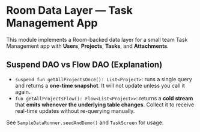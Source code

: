 # Room Data Layer — Task Management App

This module implements a Room-backed data layer for a small team Task Management app with **Users**, **Projects**, **Tasks**, and **Attachments**.

##  Suspend DAO vs Flow DAO (Explanation)

- `suspend fun getAllProjectsOnce(): List<Project>`: runs a single query and returns a **one-time snapshot**. It will not update unless you call it again.
- `fun getAllProjectsFlow(): Flow<List<Project>>`: returns a **cold stream** that **emits whenever the underlying table changes**. Collect it to receive real-time updates without re-querying manually.

See `SampleDataRunner.seedAndDemo()` and `TaskScreen` for usage.
